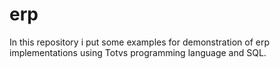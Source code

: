 # erp
In this repository  i put some examples for demonstration of erp implementations using Totvs programming language and SQL.
